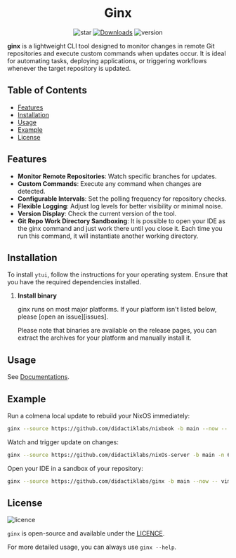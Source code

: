 <div align="center">
<h1> Ginx </h1>

![star]
[![Downloads][downloads-badge]][releases]
![version]

</div>

**ginx** is a lightweight CLI tool designed to monitor changes in remote Git repositories and execute custom commands when updates occur. It is ideal for automating tasks, deploying applications, or triggering workflows whenever the target repository is updated.

## Table of Contents

- [Features](#features)
- [Installation](#installation)
- [Usage](#usage)
- [Example](#example)
- [License](#license)

## Features

- **Monitor Remote Repositories**: Watch specific branches for updates.
- **Custom Commands**: Execute any command when changes are detected.
- **Configurable Intervals**: Set the polling frequency for repository checks.
- **Flexible Logging**: Adjust log levels for better visibility or minimal noise.
- **Version Display**: Check the current version of the tool.
- **Git Repo Work Directory Sandboxing**: It is possible to open your IDE as the ginx command and just work there until you close it. Each time you run this command, it will instantiate another working directory.

## Installation

To install `ytui`, follow the instructions for your operating system.
Ensure that you have the required dependencies installed.

1. **Install binary**

   ginx runs on most major platforms. If your platform isn't listed below,
   please [open an issue][issues].

   Please note that binaries are available on the release pages, you can extract the archives for your
   platform and manually install it.

## Usage

See [Documentations](docs/ginx.md).

## Example

Run a colmena local update to rebuild your NixOS immediately:

```bash
ginx --source https://github.com/didactiklabs/nixbook -b main --now -- colmena apply-local --sudo
```

Watch and trigger update on changes:

```bash
ginx --source https://github.com/didactiklabs/nixOs-server -b main -n 60 -- colmena apply-local --sudo
```

Open your IDE in a sandbox of your repository:

```bash
ginx --source https://github.com/didactiklabs/ginx -b main --now -- vim .
```

## License

![licence]

`ginx` is open-source and available under the [LICENCE](LICENSE).

For more detailed usage, you can always use `ginx --help`.

[licence]: https://img.shields.io/github/license/didactiklabs/ginx
[downloads-badge]: https://img.shields.io/github/downloads/didactiklabs/ginx/total?logo=github&logoColor=white&style=flat-square
[releases]: https://github.com/didactiklabs/ginx/releases
[star]: https://img.shields.io/github/stars/didactiklabs/ginx
[version]: https://img.shields.io/github/v/release/didactiklabs/ginx
